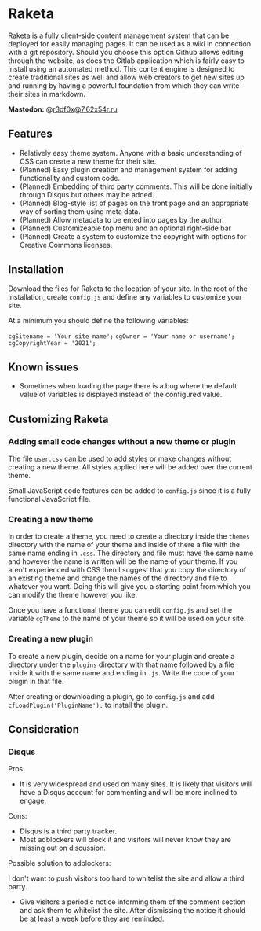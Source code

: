 # Raketa

Raketa is a fully client-side content management system that can be deployed for easily managing pages.  It can be used as a wiki in connection with a git repository.  Should you choose this option Github allows editing through the website, as does the Gitlab application which is fairly easy to install using an automated method.  This content engine is designed to create traditional sites as well and allow web creators to get new sites up and running by having a powerful foundation from which they can write their sites in markdown.

**Mastodon:** @r3df0x@7.62x54r.ru

## Features

* Relatively easy theme system.  Anyone with a basic understanding of CSS can create a new theme for their site.
* (Planned) Easy plugin creation and management system for adding functionality and custom code.
* (Planned) Embedding of third party comments.  This will be done initially through Disqus but others may be added.
* (Planned) Blog-style list of pages on the front page and an appropriate way of sorting them using meta data.
* (Planned) Allow metadata to be ented into pages by the author.
* (Planned) Customizeable top menu and an optional right-side bar
* (Planned) Create a system to customize the copyright with options for Creative Commons licenses.

## Installation

Download the files for Raketa to the location of your site.  In the root of the installation, create `config.js` and define any variables to customize your site.

At a minimum you should define the following variables:

`cgSitename = 'Your site name';`
`cgOwner = 'Your name or username';`
`cgCopyrightYear = '2021';`

## Known issues

* Sometimes when loading the page there is a bug where the default value of variables is displayed instead of the configured value.

## Customizing Raketa

### Adding small code changes without a new theme or plugin

The file `user.css` can be used to add styles or make changes without creating a new theme.  All styles applied here will be added over the current theme.

Small JavaScript code features can be added to `config.js` since it is a fully functional JavaScript file.

### Creating a new theme

In order to create a theme, you need to create a directory inside the `themes` directory with the name of your theme and inside of there a file with the same name ending in `.css`.  The directory and file must have the same name and however the name is written will be the name of your theme.  If you aren't experienced with CSS then I suggest that you copy the directory of an existing theme and change the names of the directory and file to whatever you want.  Doing this will give you a starting point from which you can modify the theme however you like.

Once you have a functional theme you can edit `config.js` and set the variable `cgTheme` to the name of your theme so it will be used on your site.

### Creating a new plugin

To create a new plugin, decide on a name for your plugin and create a directory under the `plugins` directory with that name followed by a file inside it with the same name and ending in `.js`.  Write the code of your plugin in that file.

After creating or downloading a plugin, go to `config.js` and add `cfLoadPlugin('PluginName');` to install the plugin.

## Consideration

### Disqus

Pros:
* It is very widespread and used on many sites.  It is likely that visitors will have a Disqus account for commenting and will be more inclined to engage.

Cons:
* Disqus is a third party tracker.
* Most adblockers will block it and visitors will never know they are missing out on discussion.

Possible solution to adblockers:

I don't want to push visitors too hard to whitelist the site and allow a third party.

* Give visitors a periodic notice informing them of the comment section and ask them to whitelist the site.  After dismissing the notice it should be at least a week before they are reminded.